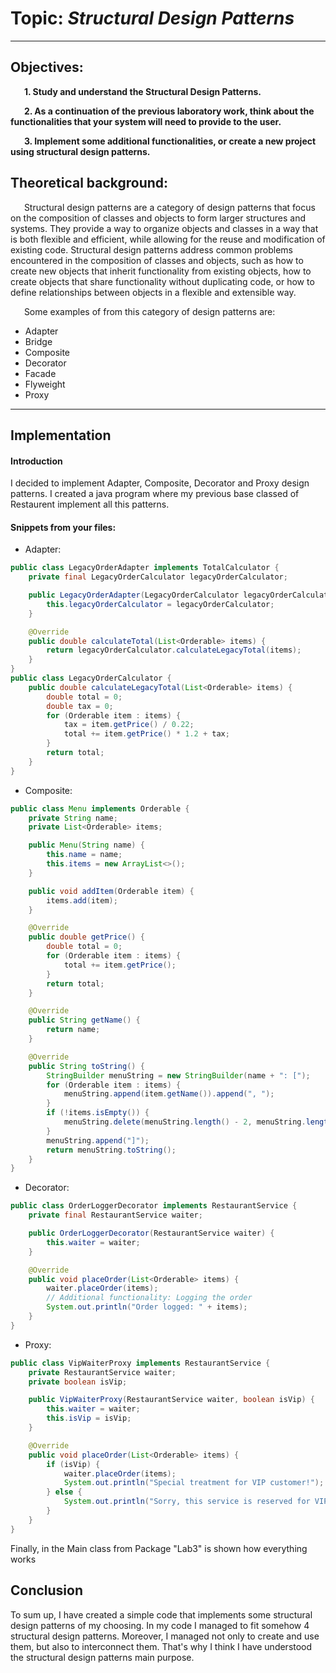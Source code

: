 # Topic: *Structural Design Patterns*

---

## Objectives:
&ensp; &ensp; __1. Study and understand the Structural Design Patterns.__

&ensp; &ensp; __2. As a continuation of the previous laboratory work, think about the functionalities that your system will need to provide to the user.__

&ensp; &ensp; __3. Implement some additional functionalities, or create a new project using structural design patterns.__

## Theoretical background:
&ensp; &ensp; Structural design patterns are a category of design patterns that focus on the composition of classes and objects to form larger structures and systems. They provide a way to organize objects and classes in a way that is both flexible and efficient, while allowing for the reuse and modification of existing code. Structural design patterns address common problems encountered in the composition of classes and objects, such as how to create new objects that inherit functionality from existing objects, how to create objects that share functionality without duplicating code, or how to define relationships between objects in a flexible and extensible way.

&ensp; &ensp; Some examples of from this category of design patterns are:

* Adapter
* Bridge
* Composite
* Decorator
* Facade
* Flyweight
* Proxy

---

## Implementation

#### Introduction

I decided to implement Adapter, Composite, Decorator and Proxy design patterns.
I created a java program where my previous base classed of Restaurent implement all this patterns.


#### Snippets from your files:

* Adapter:

```java
public class LegacyOrderAdapter implements TotalCalculator {
    private final LegacyOrderCalculator legacyOrderCalculator;

    public LegacyOrderAdapter(LegacyOrderCalculator legacyOrderCalculator) {
        this.legacyOrderCalculator = legacyOrderCalculator;
    }

    @Override
    public double calculateTotal(List<Orderable> items) {
        return legacyOrderCalculator.calculateLegacyTotal(items);
    }
}
public class LegacyOrderCalculator {
    public double calculateLegacyTotal(List<Orderable> items) {
        double total = 0;
        double tax = 0;
        for (Orderable item : items) {
            tax = item.getPrice() / 0.22;
            total += item.getPrice() * 1.2 + tax;
        }
        return total;
    }
}
```

* Composite:

```java
public class Menu implements Orderable {
    private String name;
    private List<Orderable> items;

    public Menu(String name) {
        this.name = name;
        this.items = new ArrayList<>();
    }

    public void addItem(Orderable item) {
        items.add(item);
    }

    @Override
    public double getPrice() {
        double total = 0;
        for (Orderable item : items) {
            total += item.getPrice();
        }
        return total;
    }

    @Override
    public String getName() {
        return name;
    }

    @Override
    public String toString() {
        StringBuilder menuString = new StringBuilder(name + ": [");
        for (Orderable item : items) {
            menuString.append(item.getName()).append(", ");
        }
        if (!items.isEmpty()) {
            menuString.delete(menuString.length() - 2, menuString.length()); // Remove the last comma and space
        }
        menuString.append("]");
        return menuString.toString();
    }
}
```

* Decorator:

```java
public class OrderLoggerDecorator implements RestaurantService {
    private final RestaurantService waiter;

    public OrderLoggerDecorator(RestaurantService waiter) {
        this.waiter = waiter;
    }

    @Override
    public void placeOrder(List<Orderable> items) {
        waiter.placeOrder(items);
        // Additional functionality: Logging the order
        System.out.println("Order logged: " + items);
    }
}

```

* Proxy:

```java
public class VipWaiterProxy implements RestaurantService {
    private RestaurantService waiter;
    private boolean isVip;

    public VipWaiterProxy(RestaurantService waiter, boolean isVip) {
        this.waiter = waiter;
        this.isVip = isVip;
    }

    @Override
    public void placeOrder(List<Orderable> items) {
        if (isVip) {
            waiter.placeOrder(items);
            System.out.println("Special treatment for VIP customer!");
        } else {
            System.out.println("Sorry, this service is reserved for VIP customers.");
        }
    }
}
```

Finally, in the Main class from Package "Lab3" is shown how everything works

## Conclusion
To sum up, I have created a simple code that implements some structural design patterns of my choosing.
In my code I managed to fit somehow 4 structural design patterns. Moreover, I managed not only to create and use them,
but also to interconnect them. That's why I think I have understood the structural design patterns main purpose.